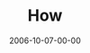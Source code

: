 ---
layout: message
category: message
series: "Wisdom"
title: "How"
date: 2006-10-07-00-00
message_id: 48
---